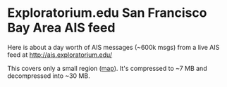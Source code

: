# Exploratorium.edu San Francisco Bay Area AIS feed

Here is about a day worth of AIS messages (~600k msgs) from a live AIS feed at
http://ais.exploratorium.edu/ 

This covers only a small region ([map](http://hd-sf.com/)).
It's compressed to ~7 MB and decompressed into ~30 MB.
